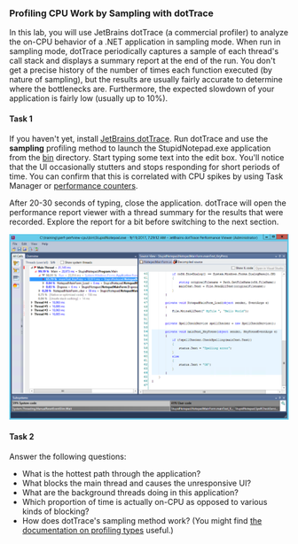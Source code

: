 ### Profiling CPU Work by Sampling with dotTrace

In this lab, you will use JetBrains dotTrace (a commercial profiler) to analyze the on-CPU behavior of a .NET application in sampling mode. When run in sampling mode, dotTrace periodically captures a sample of each thread's call stack and displays a summary report at the end of the run. You don't get a precise history of the number of times each function executed (by nature of sampling), but the results are usually fairly accurate to determine where the bottlenecks are. Furthermore, the
expected slowdown of your application is fairly low (usually up to 10%).

#### Task 1

If you haven't yet, install [JetBrains dotTrace](https://www.jetbrains.com/profiler/). Run dotTrace and use the **sampling** profiling method to launch the StupidNotepad.exe application from the [bin](../perf-perfview-cpu/bin) directory. Start typing some text into the edit box. You'll notice that the UI occasionally stutters and stops responding for short periods of time. You can confirm that this is correlated with CPU spikes by using Task Manager or [performance
counters](../perf-perfcounters-gc). 

After 20-30 seconds of typing, close the application. dotTrace will open the performance report viewer with a thread summary for the results that were recorded. Explore the report for a bit before switching to the next section.

![dotTrace Performance Report Viewer](figure1.png)

#### Task 2

Answer the following questions:

* What is the hottest path through the application?
* What blocks the main thread and causes the unresponsive UI?
* What are the background threads doing in this application?
* Which proportion of time is actually on-CPU as opposed to various kinds of blocking?
* How does dotTrace's sampling method work? (You might find [the documentation on profiling types](https://www.jetbrains.com/help/profiler/Profiling_Guidelines__Choosing_the_Right_Profiling_Mode.html) useful.)
